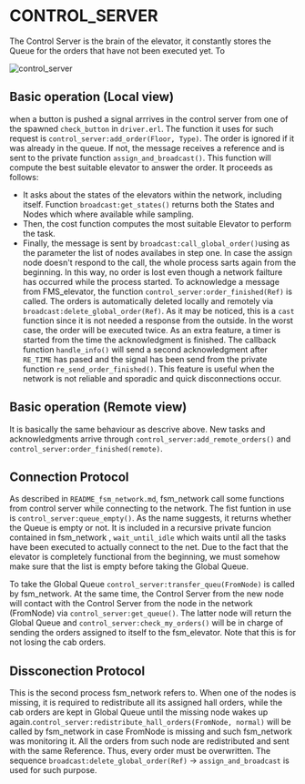 CONTROL_SERVER
==============
The Control Server is the brain of the elevator, it constantly stores the Queue for the orders that have not been executed yet. To 

![control_server](https://user-images.githubusercontent.com/42868962/55439016-89b6ce80-55a3-11e9-821d-8257cd42e6ea.png)

Basic operation (Local view)
----------------------------
when a button is pushed a signal arrrives in the control server from one of the spawned `check_button` in `driver.erl`. The function it uses for such request is `control_server:add_order(Floor, Type)`. The order is ignored if it was already in the queue. If not, the message receives a reference and is sent to the private function `assign_and_broadcast()`. This function will compute the best suitable elevator to answer the order. It proceeds as follows:
* It asks about the states of the elevators within the network, including itself. Function `broadcast:get_states()` returns both the States and Nodes which where available while sampling.
* Then, the cost function computes the most suitable Elevator to perform the task.
* Finally, the message is sent by `broadcast:call_global_order()`using as the parameter the list of nodes availabes in step one. In case the assign node doesn't respond to the call, the whole process sarts again from the beginning. In this way, no order is lost even though a network failture has occurred while the process started.
To acknowledge a message from  FMS_elevator, the function `control_server:order_finished(Ref)` is called. The orders is automatically deleted locally and remotely via `broadcast:delete_global_order(Ref)`. As it may be noticed, this is a `cast` function since it is not needed a response from the outside. In the worst case, the order will be executed twice. As an extra feature, a timer is started from the time the acknowledgment is finished. The callback function `handle_info()` will send a second acknowledgment after `RE_TIME` has pased and the signal has been send from the private function `re_send_order_finished()`. This feature is useful when the network is not reliable and sporadic and quick disconnections occur.

Basic operation (Remote view)
----------------------------
It is basically the same behaviour as descrive above. New tasks and acknowledgments arrive through `control_server:add_remote_orders()` and `control_server:order_finished(remote)`.

Connection Protocol
-------------------
As described in `README_fsm_network.md`, fsm_network call some functions from control server while connecting to the network.
The fist funtion in use is `control_server:queue_empty()`. As the name suggests, it returns whether the Queue is empty or not. It is included in a recursive private funcion contained in fsm_network , `wait_until_idle` which waits until all the tasks have been executed to actually connect to the net. Due to the fact that the elevator is completely functional from the beginning, we must somehow make sure that the list is empty before taking the Global Queue.

To take the Global Queue `control_server:transfer_queu(FromNode)` is called by fsm_network. At the same time, the Control Server from the new node will contact with the Control Server from the node in the network (FromNode) via `control_server:get_queue()`. The latter node will return the Global Queue and `control_server:check_my_orders()` will be in charge of sending the orders assigned to itself to the fsm_elevator. Note that this is for not losing the cab orders.  

Dissconection Protocol
----------------------
This is the second process fsm_network refers to. When one of the nodes is missing, it is required to redistribute all its assigned hall orders, while the cab orders are kept in Global Queue until the missing node wakes up again.`control_server:redistribute_hall_orders(FromNode, normal)` will be called by fsm_network in case FromNode is missing and such fsm_network was monitoring it. All the orders from such node are redistributed and sent with the same Reference. Thus, every order must be overwritten. The sequence `broadcast:delete_global_order(Ref)` -> `assign_and_broadcast` is used for such purpose.   
